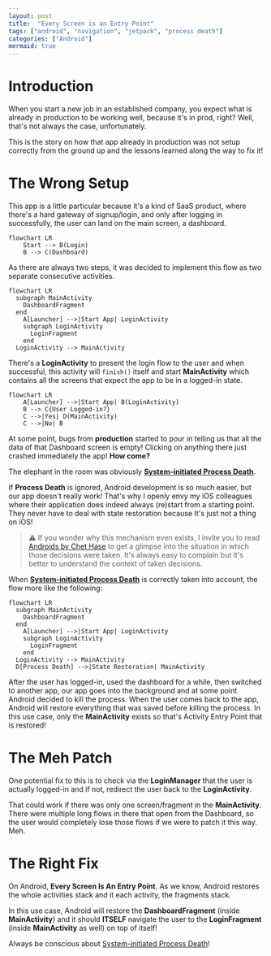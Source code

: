 ```yaml
---
layout: post
title:  "Every Screen is an Entry Point"
tags: ["android", "navigation", "jetpack", "process death"]
categories: ["Android"]
mermaid: true
---
```


# Introduction

When you start a new job in an established company, you expect what is already in production to be working well, because it's in prod, right? Well, that's not always the case, unfortunately. 

This is the story on how that app already in production was not setup correctly from the ground up and the lessons learned along the way to fix it!

# The Wrong Setup

This app is a little particular because it's a kind of SaaS product, where there's a hard gateway of signup/login, and only after logging in successfully, the user can land on the main screen, a dashboard.

```mermaid
flowchart LR
    Start --> B(Login)
    B --> C(Dashboard)
```

As there are always two steps, it was decided to implement this flow as two separate consecutive activities.

```mermaid
flowchart LR
  subgraph MainActivity
    DashboardFragment
  end
    A[Launcher] -->|Start App| LoginActivity
    subgraph LoginActivity
      LoginFragment
    end
  LoginActivity --> MainActivity
```

There's a **LoginActivity** to present the login flow to the user and when successful, this activity will `finish()` itself and start **MainActivity** which contains all the screens that expect the app to be in a logged-in state.

```mermaid
flowchart LR
    A[Launcher] -->|Start App| B(LoginActivity)
    B --> C{User Logged-in?}
    C -->|Yes| D(MainActivity)
    C -->|No| B
```

At some point, bugs from **production** started to pour in telling us that all the data of that Dashboard screen is empty! Clicking on anything there just crashed immediately the app! **How come?** 

The elephant in the room was obviously **[System-initiated Process Death](https://galex.dev/posts/process-death-is-the-rule-not-the-exception/)**. 

If **Process Death** is ignored, Android development is so much easier, but our app doesn't really work! That's why I openly envy my iOS colleagues where their application does indeed always (re)start from a starting point. They never have to deal with state restoration because It's just not a thing on iOS!

> ⚠️ If you wonder why this mechanism even exists, I invite you to read [Androids by Chet Hase](https://www.amazon.com/Androids-Built-Android-Operating-System/dp/1737354810) to get a glimpse into the situation in which those decisions were taken. It's always easy to complain but it's better to understand the context of taken decisions.

When **[System-initiated Process Death](https://galex.dev/posts/process-death-is-the-rule-not-the-exception/)** is correctly taken into account, the flow more like the following:

```mermaid
flowchart LR
  subgraph MainActivity
    DashboardFragment
  end
    A[Launcher] -->|Start App| LoginActivity
    subgraph LoginActivity
      LoginFragment
    end
  LoginActivity --> MainActivity
  D[Process Death] -->|State Restoration| MainActivity
```

After the user has logged-in, used the dashboard for a while, then switched to another app, our app goes into the background and at some point Android decided to kill the process. When the user comes back to the app, Android will restore everything that was saved before killing the process. In this use case, only the **MainActivity** exists so that's Activity Entry Point that is restored!

# The Meh Patch

One potential fix to this is to check via the **LoginManager** that the user is actually logged-in and if not, redirect the user back to the **LoginActivity**.

That could work if there was only one screen/fragment in the **MainActivity**. There were multiple long flows in there that open from the Dashboard, so the user would completely lose those flows if we were to patch it this way. Meh.

# The Right Fix

On Android, **Every Screen Is An Entry Point**. As we know, Android restores the whole activities stack and it each activity, the fragments stack.

In this use case, Android will restore the **DashboardFragment** (inside **MainActivity**) and it should **ITSELF** navigate the user to the **LoginFragment** (inside **MainActivity** as well) on top of itself!

Always be conscious about [System-initiated Process Death](https://galex.dev/posts/process-death-is-the-rule-not-the-exception/)!
